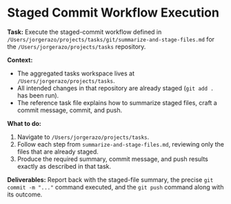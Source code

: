 # Staged Commit Workflow Execution

**Task:** Execute the staged-commit workflow defined in `/Users/jorgerazo/projects/tasks/git/summarize-and-stage-files.md` for the `/Users/jorgerazo/projects/tasks` repository.

**Context:**

- The aggregated tasks workspace lives at `/Users/jorgerazo/projects/tasks`.
- All intended changes in that repository are already staged (`git add .` has been run).
- The reference task file explains how to summarize staged files, craft a commit message, commit, and push.

**What to do:**

1. Navigate to `/Users/jorgerazo/projects/tasks`.
2. Follow each step from `summarize-and-stage-files.md`, reviewing only the files that are already staged.
3. Produce the required summary, commit message, and push results exactly as described in that task.

**Deliverables:** Report back with the staged-file summary, the precise `git commit -m "..."` command executed, and the `git push` command along with its outcome.
